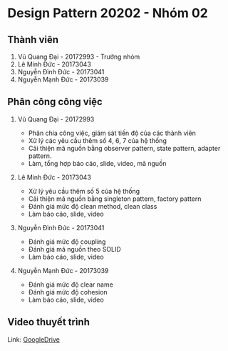# Design Pattern 20202 - Nhóm 02
## Thành viên
1. Vũ Quang Đại - 20172993 - Trưởng nhóm
2. Lê Minh Đức - 20173043
3. Nguyễn Đình Đức - 20173041
4. Nguyễn Mạnh Đức - 20173039

## Phân công công việc
1. Vũ Quang Đại - 20172993
	- Phân chia công việc, giám sát tiến độ của các thành viên
	- Xử lý các yêu cầu thêm số 4, 6, 7 của hệ thống
	- Cải thiện mã nguồn bằng observer pattern, state pattern, adapter pattern.
	- Làm, tổng hợp báo cáo, slide, video, mã nguồn

2. Lê Minh Đức - 20173043
	- Xử lý yêu cầu thêm số 5 của hệ thống
	- Cải thiện mã nguồn bằng singleton pattern, factory pattern
	- Đánh giá mức độ clean method, clean class
	- Làm báo cáo, slide, video

3. Nguyễn Đình Đức - 20173041
	- Đánh giá mức độ coupling
	- Đánh giá mã nguồn theo SOLID
	- Làm báo cáo, slide, video

4. Nguyễn Mạnh Đức - 20173039
	- Đánh giá mức độ clear name
	- Đánh giá mức độ cohesion
	- Làm báo cáo, slide, video

## Video thuyết trình
Link: [GoogleDrive](https://drive.google.com/file/d/1XI2Q-KaKAHIbqFydn1AYTJc15Kde5pvt/view?usp=sharing)